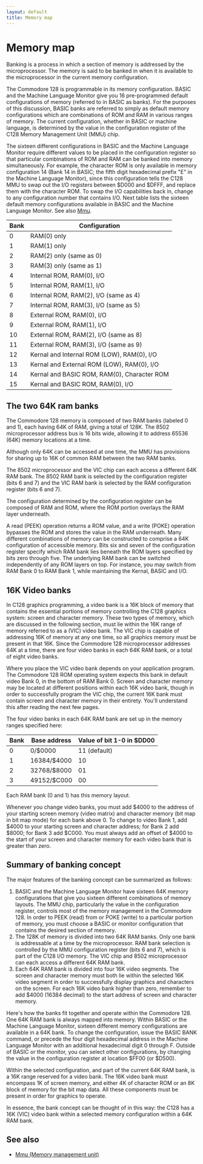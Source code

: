 ```yaml
---
layout: default
title: Memory map
---
```

# Memory map

Banking is a process in which a section of memory is addressed by the microprocessor.
The memory is said to be banked in when it is available to the microprocessor in the
current memory configuration.

The Commodore 128 is programmable in its memory configuration. BASIC and
the Machine Language Monitor give you 16 pre-programmed default configurations of
memory (referred to in BASIC as banks). For the purposes of this discussion, BASIC
banks are referred to simply as default memory configurations which are combinations
of ROM and RAM in various ranges of memory. The current configuration, whether in
BASIC or machine language, is determined by the value in the configuration register of
the C128 Memory Management Unit (MMU) chip.

The sixteen different configurations in BASIC and the Machine Language Monitor
require different values to be placed in the configuration register so that particular
combinations of ROM and RAM can be banked into memory simultaneously. For
example, the character ROM is only available in memory configuration 14 (Bank 14 in
BASIC; the fifth digit hexadecimal prefix "E" in the Machine Language Monitor),
since this configuration tells the C128 MMU to swap out the I/O registers between
$D000 and $DFFF, and replace them with the character ROM. To swap the I/O
capabilities back in, change to any configuration number that contains I/O. Next table
lists the sixteen default memory configurations available in BASIC and the Machine
Language Monitor. See also [Mmu](Mmu).

|Bank|Configuration|
|-|-|
|0|RAM(0) only|
|1|RAM(1) only|
|2|RAM(2) only (same as 0)|
|3|RAM(3) only (same as 1)|
|4|Internal ROM, RAM(0), I/O|
|5|Internal ROM, RAM(1), I/O|
|6|Internal ROM, RAM(2), I/O (same as 4)|
|7|Internal ROM, RAM(3), I/O (same as 5)|
|8|External ROM, RAM(0), I/O|
|9|External ROM, RAM(1), I/O|
|10|External ROM, RAM(2), I/O (same as 8)|
|11|External ROM, RAM(3), I/O (same as 9)|
|12|Kernal and Internal ROM (LOW), RAM(0), I/O|
|13|Kernal and External ROM (LOW), RAM(0), I/O|
|14|Kernal and BASIC ROM, RAM(0), Character ROM|
|15|Kernal and BASIC ROM, RAM(0), I/O|

## The two 64K ram banks
The Commodore 128 memory is composed of two RAM banks (labeled 0 and 1), each
having 64K of RAM, giving a total of 128K. The 8502 microprocessor address bus is 16
bits wide, allowing it to address 65536 (64K) memory locations at a time.

Although only 64K can be accessed at one time, the MMU has provisions for
sharing up to 16K of common RAM between the two RAM banks.

The 8502 microprocessor and the VIC chip can each access a different 64K RAM
bank. The 8502 RAM bank is selected by the configuration register (bits 6 and 7) and
the VIC RAM bank is selected by the RAM configuration register (bits 6 and 7).

The configuration determined by the configuration register can be composed of
RAM and ROM, where the ROM portion overlays the RAM layer underneath.

A read (PEEK) operation returns a ROM value, and a write (POKE) operation
bypasses the ROM and stores the value in the RAM underneath.
Many different combinations of memory can be constructed to comprise a 64K
configuration of accessible memory. Bits six and seven of the configuration register
specify which RAM bank lies beneath the ROM layers specified by bits zero through
five. The underlying RAM bank can be switched independently of any ROM layers on
top. For instance, you may switch from RAM Bank 0 to RAM Bank 1, while
maintaining the Kernal, BASIC and I/O.

## 16K Video banks

In C128 graphics programming, a video bank is a 16K block of memory that contains
the essential portions of memory controlling the C128 graphics system: screen and
character memory. These two types of memory, which are discussed in the following
section, must lie within the 16K range of memory referred to as a (VIC) video bank.
The VIC chip is capable of addressing 16K of memory at any one time, so all graphics
memory must be present in that 16K. Since the Commodore 128 microprocessor
addresses 64K at a time, there are four video banks in each 64K RAM bank, or a total
of eight video banks.

Where you place the VIC video bank depends on your application program. The
Commodore 128 ROM operating system expects this bank in default video Bank 0, in
the bottom of RAM Bank 0. Screen and character memory may be located at different
positions within each 16K video bank, though in order to successfully program the VIC
chip, the current 16K bank must contain screen and character memory in their entirety.
You'll understand this after reading the next few pages.

The four video banks in each 64K RAM bank are set up in the memory ranges
specified here:

| Bank | Base address   |Value of bit 1-0 in $DD00|
| ---- | -------------- |-|
|  0   |     0/$0000    |11 (default)|
|  1   | 16384/$4000    |10|
|  2   | 32768/$8000    |01|
|  3   | 49152/$C000    |00|

Each RAM bank (0 and 1) has this memory layout.

Whenever you change video banks, you must add $4000 to the address of your
starting screen memory (video matrix) and character memory (bit map in bit map mode)
for each bank above 0. To change to video Bank 1, add $4000 to your starting screen
and character address; for Bank 2 add $8000; for Bank 3 add $C000. You must always
add an offset of $4000 to the start of your screen and character memory for each video
bank that is greater than zero.

## Summary of banking concept

The major features of the banking concept can be summarized as follows:
1. BASIC and the Machine Language Monitor have sixteen 64K memory configurations that give you sixteen different combinations of memory layouts.
The MMU chip, particularly the value in the configuration register, controls
most of the memory management in the Commodore 128. In order to PEEK
(read) from or POKE (write) to a particular portion of memory, you must
choose a BASIC or monitor configuration that contains the desired section of
memory.
2. The 128K of memory is divided into two 64K RAM banks. Only one bank is
addressable at a time by the microprocessor. RAM bank selection is controlled by the MMU configuration register (bits 6 and 7), which is part of the
C128 I/O memory. The VIC chip and 8502 microprocessor can each access a
different 64K RAM bank.
3. Each 64K RAM bank is divided into four 16K video segments. The screen
and character memory must both lie within the selected 16K video segment in
order to successfully display graphics and characters on the screen. For each
16K video bank higher than zero, remember to add $4000 (16384 decimal) to
the start address of screen and character memory.

Here's how the banks fit together and operate within the Commodore 128. One
64K RAM bank is always mapped into memory. Within BASIC or the Machine
Language Monitor, sixteen different memory configurations are available in a 64K bank.
To change the configuration, issue the BASIC BANK command, or precede the four
digit hexadecimal address in the Machine Language Monitor with an additional hexadecimal digit 0 through F. Outside of BASIC or the monitor, you can select other
configurations, by changing the value in the configuration register at location $FF00
(or $D500). 

Within the selected configuration, and part of the current 64K RAM bank, is a
16K range reserved for a video bank. The 16K video bank must encompass 1K of screen
memory, and either 4K of character ROM or an 8K block of memory for the bit map
data. All these components must be present in order for graphics to operate.

In essence, the bank concept can be thought of in this way: the C128 has a 16K
(VIC) video bank within a selected memory configuration within a 64K RAM bank.

## See also

* [Mmu (Memory management unit)](Mmu)
